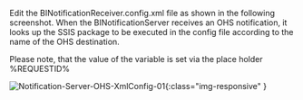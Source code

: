 Edit the BINotificationReceiver.config.xml file as shown in the following screenshot. When the BINotificationServer receives an OHS notification, it looks up the SSIS package to be executed in the config file according to the name of the OHS destination.

Please note, that the value of the variable is set via the place holder %REQUESTID%

![Notification-Server-OHS-XmlConfig-01](/img/content/Notification-Server-OHS-XmlConfig-01.png){:class="img-responsive" }